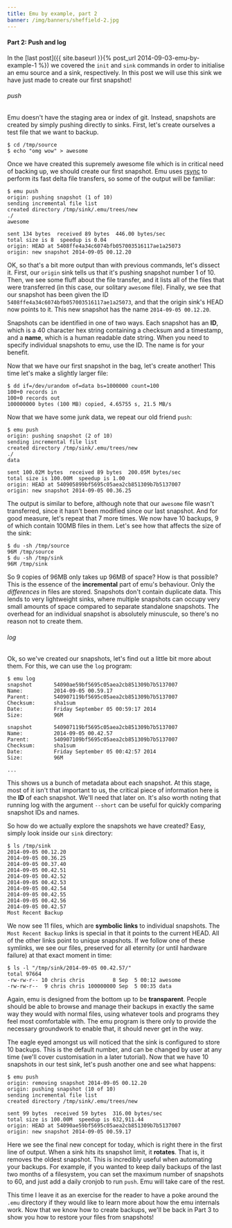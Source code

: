```yaml
---
title: Emu by example, part 2
banner: /img/banners/sheffield-2.jpg
---
```


#### Part 2: Push and log

In the [last post]({{ site.baseurl }}{% post_url 2014-09-03-emu-by-example-1 %}) we covered the `init` and
`sink` commands in order to initialise an emu source and a sink,
respectively. In this post we will use this sink we have just made to
create our first snapshot!

###### push

Emu doesn't have the staging area or index of git. Instead, snapshots
are created by simply pushing directly to sinks. First, let's create
ourselves a test file that we want to backup.

```
$ cd /tmp/source
$ echo "omg wow" > awesome
```

Once we have created this supremely awesome file which is in critical
need of backing up, we should create our first snapshot. Emu uses
[rsync](http://rsync.samba.org/documentation.html) to perform its fast
delta file transfers, so some of the output will be familiar:

```
$ emu push
origin: pushing snapshot (1 of 10)
sending incremental file list
created directory /tmp/sink/.emu/trees/new
./
awesome

sent 134 bytes  received 89 bytes  446.00 bytes/sec
total size is 8  speedup is 0.04
origin: HEAD at 5408ffe4a34c6074bfb057003516117ae1a25073
origin: new snapshot 2014-09-05 00.12.20
```

OK, so that's a bit more output than with previous commands, let's
dissect it. First, our `origin` sink tells us that it's pushing
snapshot number 1 of 10. Then, we see some fluff about the file
transfer, and it lists all of the files that were transferred (in this
case, our solitary `awesome` file). Finally, we see that our snapshot
has been given the ID `5408ffe4a34c6074bfb057003516117ae1a25073`, and
that the origin sink's HEAD now points to it. This new snapshot has
the name `2014-09-05 00.12.20`.

Snapshots can be identified in one of two ways. Each snapshot has an
**ID**, which is a 40 character hex string containing a checksum and a
timestamp, and a **name**, which is a human readable date string. When
you need to specify individual snapshots to emu, use the ID. The name
is for your benefit.

Now that we have our first snapshot in the bag, let's create another!
This time let's make a slightly larger file:

```
$ dd if=/dev/urandom of=data bs=1000000 count=100
100+0 records in
100+0 records out
100000000 bytes (100 MB) copied, 4.65755 s, 21.5 MB/s
```

Now that we have some junk data, we repeat our old friend `push`:

```
$ emu push
origin: pushing snapshot (2 of 10)
sending incremental file list
created directory /tmp/sink/.emu/trees/new
./
data

sent 100.02M bytes  received 89 bytes  200.05M bytes/sec
total size is 100.00M  speedup is 1.00
origin: HEAD at 540905899bf5695c05aea2cb851309b7b5137007
origin: new snapshot 2014-09-05 00.36.25
```

The output is similar to before, although note that our `awesome` file
wasn't transferred, since it hasn't been modified since our last
snapshot. And for good measure, let's repeat that 7 more times. We now
have 10 backups, 9 of which contain 100MB files in them. Let's see how
that affects the size of the sink:

```
$ du -sh /tmp/source
96M	/tmp/source
$ du -sh /tmp/sink
96M	/tmp/sink
```

So 9 copies of 96MB only takes up 96MB of space? How is that possible?
This is the essence of the **incremental** part of emu's
behaviour. Only the *differences* in files are stored. Snapshots don't
contain duplicate data. This lends to very lightweight sinks, where
multiple snapshots can occupy very small amounts of space compared to
separate standalone snapshots. The overhead for an individual snapshot
is absolutely minuscule, so there's no reason not to create them.

###### log

Ok, so we've created our snapshots, let's find out a little bit more
about them. For this, we can use the `log` program:

```
$ emu log
snapshot       54090ae59bf5695c05aea2cb851309b7b5137007
Name:          2014-09-05 00.59.17
Parent:        540907119bf5695c05aea2cb851309b7b5137007
Checksum:      sha1sum
Date:          Friday September 05 00:59:17 2014
Size:          96M

snapshot       540907119bf5695c05aea2cb851309b7b5137007
Name:          2014-09-05 00.42.57
Parent:        540907109bf5695c05aea2cb851309b7b5137007
Checksum:      sha1sum
Date:          Friday September 05 00:42:57 2014
Size:          96M

...
```

This shows us a bunch of metadata about each snapshot. At this stage,
most of it isn't that important to us, the critical piece of
information here is the **ID** of each snapshot. We'll need that later
on. It's also worth noting that running log with the argument
`--short` can be useful for quickly comparing snapshot IDs and names.

So how do we actually explore the snapshots we have created? Easy,
simply look inside our `sink` directory:

```
$ ls /tmp/sink
2014-09-05 00.12.20
2014-09-05 00.36.25
2014-09-05 00.37.40
2014-09-05 00.42.51
2014-09-05 00.42.52
2014-09-05 00.42.53
2014-09-05 00.42.54
2014-09-05 00.42.55
2014-09-05 00.42.56
2014-09-05 00.42.57
Most Recent Backup
```

We now see 11 files, which are **symbolic links** to individual
snapshots. The `Most Recent Backup` links is special in that it points
to the current HEAD. All of the other links point to unique
snapshots. If we follow one of these symlinks, we see our files,
preserved for all eternity (or until hardware failure) at that exact
moment in time:

```
$ ls -l "/tmp/sink/2014-09-05 00.42.57/"
total 97664
-rw-rw-r-- 10 chris chris         8 Sep  5 00:12 awesome
-rw-rw-r--  9 chris chris 100000000 Sep  5 00:35 data
```

Again, emu is designed from the bottom up to be
**transparent**. People should be able to browse and manage their
backups in exactly the same way they would with normal files, using
whatever tools and programs they feel most comfortable with. The emu
program is there only to provide the necessary groundwork to enable
that, it should never get in the way.

The eagle eyed amongst us will noticed that the sink is configured to
store 10 backups. This is the default number, and can be changed by
user at any time (we'll cover customisation in a later tutorial). Now
that we have 10 snapshots in our test sink, let's push another one and
see what happens:

```
$ emu push
origin: removing snapshot 2014-09-05 00.12.20
origin: pushing snapshot (10 of 10)
sending incremental file list
created directory /tmp/sink/.emu/trees/new

sent 99 bytes  received 59 bytes  316.00 bytes/sec
total size is 100.00M  speedup is 632,911.44
origin: HEAD at 54090ae59bf5695c05aea2cb851309b7b5137007
origin: new snapshot 2014-09-05 00.59.17
```

Here we see the final new concept for today, which is right there in
the first line of output. When a sink hits its snapshot limit, it
**rotates**. That is, it removes the oldest snapshot. This is
incredibly useful when automating your backups. For example, if you
wanted to keep daily backups of the last two months of a filesystem,
you can set the maximum number of snapshots to 60, and just add a
daily cronjob to run `push`. Emu will take care of the rest.

This time I leave it as an exercise for the reader to have a poke
around the `.emu` directory if they would like to learn more about how
the emu internals work. Now that we know how to create backups, we'll
be back in Part 3 to show you how to restore your files from
snapshots!
